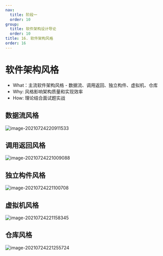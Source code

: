 ```yaml
---
nav:
  title: 阶段一
  order: 10
group:
  title: 软件架构设计导论
  order: 10
title: 16. 软件架构风格
order: 16
---
```


# 软件架构风格

- What：主流软件架构风格 - 数据流、调用返回、独立构件、虚拟机、仓库
- Why: 风格影响架构质量和实现效率
- How: 理论结合面试题实战

## 数据流风格

![image-20210724220911533](https://wsk-mweb.oss-cn-hangzhou.aliyuncs.com/ipic/2021-07-24-140913.png)

## 调用返回风格

![image-20210724221009088](https://wsk-mweb.oss-cn-hangzhou.aliyuncs.com/ipic/2021-07-24-141010.png)

 ## 独立构件风格

![image-20210724221100708](https://wsk-mweb.oss-cn-hangzhou.aliyuncs.com/ipic/2021-07-24-141102.png)

## 虚拟机风格

![image-20210724221158345](https://wsk-mweb.oss-cn-hangzhou.aliyuncs.com/ipic/2021-07-24-141200.png)

## 仓库风格

![image-20210724221255724](https://wsk-mweb.oss-cn-hangzhou.aliyuncs.com/ipic/2021-07-24-141258.png)